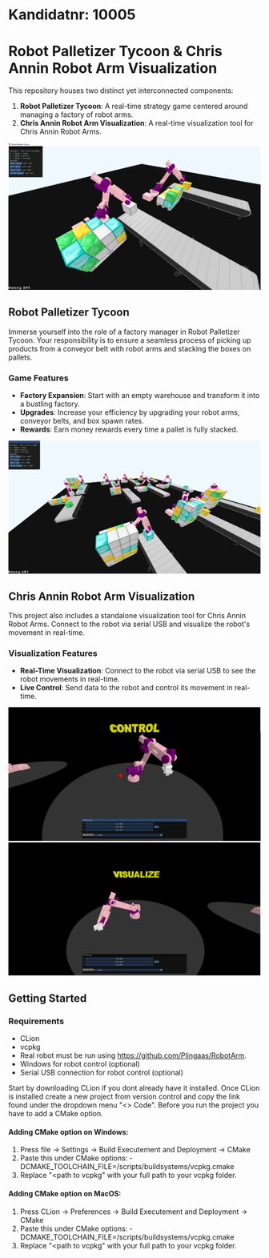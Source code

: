 # Kandidatnr: 10005
# Robot Palletizer Tycoon & Chris Annin Robot Arm Visualization

This repository houses two distinct yet interconnected components:

1. **Robot Palletizer Tycoon**: A real-time strategy game centered around managing a factory of robot arms.
2. **Chris Annin Robot Arm Visualization**: A real-time visualization tool for Chris Annin Robot Arms.

![Screenshot of the game](resources/images/game.png)

## Robot Palletizer Tycoon

Immerse yourself into the role of a factory manager in Robot Palletizer Tycoon. Your responsibility is to ensure a seamless process of picking up products from a conveyor belt with robot arms and stacking the boxes on pallets.

### Game Features

- **Factory Expansion**: Start with an empty warehouse and transform it into a bustling factory.
- **Upgrades**: Increase your efficiency by upgrading your robot arms, conveyor belts, and box spawn rates.
- **Rewards**: Earn money rewards every time a pallet is fully stacked.

![photo: A robot working in the factory](resources/images/game2.png)

## Chris Annin Robot Arm Visualization

This project also includes a standalone visualization tool for Chris Annin Robot Arms. Connect to the robot via serial USB and visualize the robot's movement in real-time.

### Visualization Features

- **Real-Time Visualization**: Connect to the robot via serial USB to see the robot movements in real-time.
- **Live Control**: Send data to the robot and control its movement in real-time.

![photo: Chris Annin Robot Arm Visualization](resources/images/controller.png)
![photo: Chris Annin Robot Arm Visualization](resources/images/visualize.png)

## Getting Started

### Requirements
- CLion
- vcpkg
- Real robot must be run using https://github.com/Plingaas/RobotArm.
- Windows for robot control (optional)
- Serial USB connection for robot control (optional)

Start by downloading CLion if you dont already have it installed. Once CLion is installed
create a new project from version control and copy the link found under the dropdown menu "<> Code".
Before you run the project you have to add a CMake option.

#### Adding CMake option on Windows:
1. Press file -> Settings -> Build Executement and Deployment -> CMake
2. Paste this under CMake options: -DCMAKE_TOOLCHAIN_FILE=<path to vcpkg>/scripts/buildsystems/vcpkg.cmake
3. Replace "<path to vcpkg" with your full path to your vcpkg folder.

#### Adding CMake option on MacOS:
1. Press CLion -> Preferences -> Build Executement and Deployment -> CMake
2. Paste this under CMake options: -DCMAKE_TOOLCHAIN_FILE=<path to vcpkg>/scripts/buildsystems/vcpkg.cmake
3. Replace "<path to vcpkg" with your full path to your vcpkg folder.

